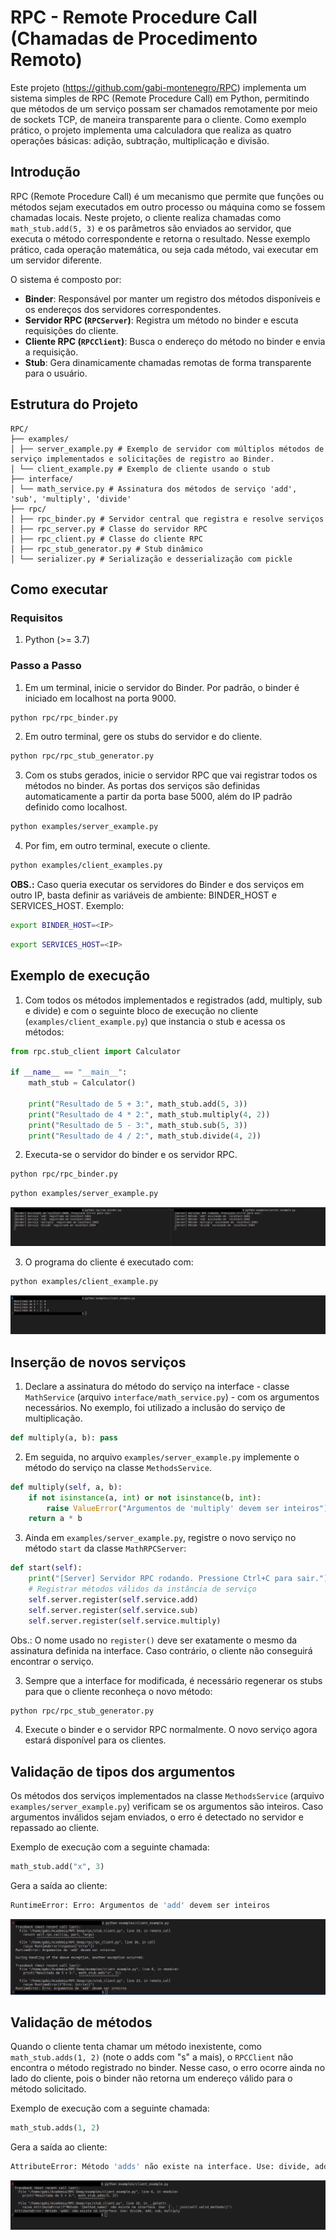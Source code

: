 # RPC - Remote Procedure Call (Chamadas de Procedimento Remoto)

Este projeto (https://github.com/gabi-montenegro/RPC) implementa um sistema simples de RPC (Remote Procedure Call) em Python, permitindo que métodos de um serviço possam ser chamados remotamente por meio de sockets TCP, de maneira transparente para o cliente. Como exemplo prático, o projeto implementa uma calculadora que realiza as quatro operações básicas: adição, subtração, multiplicação e divisão.

## Introdução

RPC (Remote Procedure Call) é um mecanismo que permite que funções ou métodos sejam executados em outro processo ou máquina como se fossem chamadas locais. Neste projeto, o cliente realiza chamadas como `math_stub.add(5, 3)` e os parâmetros são enviados ao servidor, que executa o método correspondente e retorna o resultado. Nesse exemplo prático, cada operação matemática, ou seja cada método, vai executar em um servidor diferente.

O sistema é composto por:

- **Binder**: Responsável por manter um registro dos métodos disponíveis e os endereços dos servidores correspondentes.
- **Servidor RPC (`RPCServer`)**: Registra um método no binder e escuta requisições do cliente.
- **Cliente RPC (`RPCClient`)**: Busca o endereço do método no binder e envia a requisição.
- **Stub**: Gera dinamicamente chamadas remotas de forma transparente para o usuário.


## Estrutura do Projeto
```
RPC/
├── examples/
│ ├── server_example.py # Exemplo de servidor com múltiplos métodos de serviço implementados e solicitações de registro ao Binder.
│ └── client_example.py # Exemplo de cliente usando o stub
├── interface/
│ └── math_service.py # Assinatura dos métodos de serviço 'add', 'sub', 'multiply', 'divide'
├── rpc/
│ ├── rpc_binder.py # Servidor central que registra e resolve serviços
│ ├── rpc_server.py # Classe do servidor RPC
│ ├── rpc_client.py # Classe do cliente RPC
│ ├── rpc_stub_generator.py # Stub dinâmico
│ └── serializer.py # Serialização e desserialização com pickle
```

## Como executar

### Requisitos
1. Python (>= 3.7)

### Passo a Passo
1. Em um terminal, inicie o servidor do Binder. Por padrão, o binder é iniciado em localhost na porta 9000.

```bash
python rpc/rpc_binder.py
```

2. Em outro terminal, gere os stubs do servidor e do cliente.
```bash
python rpc/rpc_stub_generator.py
```

3. Com os stubs gerados, inicie o servidor RPC que vai registrar todos os métodos no binder. As portas dos serviços são definidas automaticamente a partir da porta base 5000, além do IP padrão definido como localhost.
```bash
python examples/server_example.py
```

4. Por fim, em outro terminal, execute o cliente.
```bash
python examples/client_examples.py
```

**OBS.:** Caso queria executar os servidores do Binder e dos serviços em outro IP, basta definir as variáveis de ambiente: BINDER_HOST e SERVICES_HOST. Exemplo:
```bash
export BINDER_HOST=<IP>
```

```bash
export SERVICES_HOST=<IP>
```

## Exemplo de execução

1. Com todos os métodos implementados e registrados (add, multiply, sub e divide) e com o seguinte bloco de execução no cliente (`examples/client_example.py`) que instancia o stub e acessa os métodos:
```python
from rpc.stub_client import Calculator

if __name__ == "__main__":
    math_stub = Calculator()
    
    print("Resultado de 5 + 3:", math_stub.add(5, 3))
    print("Resultado de 4 * 2:", math_stub.multiply(4, 2))
    print("Resultado de 5 - 3:", math_stub.sub(5, 3))
    print("Resultado de 4 / 2:", math_stub.divide(4, 2))

```

2. Executa-se o servidor do binder e os servidor RPC.
```bash
python rpc/rpc_binder.py
```

```bash
python examples/server_example.py
```

![](./image(1).png)


3. O programa do cliente é executado com:
```bash
python examples/client_example.py
```

![](./image(2).png)


## Inserção de novos serviços

1. Declare a assinatura do método do serviço na interface - classe `MathService` (arquivo `interface/math_service.py`) -  com os argumentos necessários. No exemplo, foi utilizado a inclusão do serviço de multiplicação.

```python
def multiply(a, b): pass 
```

2. Em seguida, no arquivo `examples/server_example.py` implemente o método do serviço na classe `MethodsService`. 

```python
def multiply(self, a, b):
    if not isinstance(a, int) or not isinstance(b, int):
        raise ValueError("Argumentos de 'multiply' devem ser inteiros")
    return a * b
```

3. Ainda em `examples/server_example.py`, registre o novo serviço no método `start` da classe `MathRPCServer`:

```python
def start(self):
    print("[Server] Servidor RPC rodando. Pressione Ctrl+C para sair.")
    # Registrar métodos válidos da instância de serviço
    self.server.register(self.service.add)
    self.server.register(self.service.sub)
    self.server.register(self.service.multiply)
```

Obs.: O nome usado no `register()` deve ser exatamente o mesmo da assinatura definida na interface. Caso contrário, o cliente não conseguirá encontrar o serviço.


3. Sempre que a interface for modificada, é necessário regenerar os stubs para que o cliente reconheça o novo método:
```bash
python rpc/rpc_stub_generator.py
```

4. Execute o binder e o servidor RPC normalmente. O novo serviço agora estará disponível para os clientes.


## Validação de tipos dos argumentos
Os métodos dos serviços implementados na classe `MethodsService` (arquivo `examples/server_example.py`) verificam se os argumentos são inteiros. Caso argumentos inválidos sejam enviados, o erro é detectado no servidor e repassado ao cliente.

Exemplo de execução com a seguinte chamada:
```python
math_stub.add("x", 3)
```

Gera a saída ao cliente:
```bash
RuntimeError: Erro: Argumentos de 'add' devem ser inteiros
```

![](./image(4).png)


## Validação de métodos
Quando o cliente tenta chamar um método inexistente, como `math_stub.adds(1, 2)` (note o adds com "s" a mais), o `RPCClient` não encontra o método registrado no binder. Nesse caso, o erro ocorre ainda no lado do cliente, pois o binder não retorna um endereço válido para o método solicitado.

Exemplo de execução com a seguinte chamada:
```python
math_stub.adds(1, 2)
```

Gera a saída ao cliente:

```bash
AttributeError: Método 'adds' não existe na interface. Use: divide, add, sub, multiply
```

![](./image(5).png)

